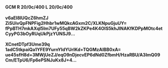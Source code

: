 #### GCM R 20/0c/400 L 20/0c/400
**v6aEl8lUQcZ6hmZJ**<br/>**ZiSUivQpFNPFig2Hhbr1wMQkcAGxm2C/XLKNpuGjuUY=**<br/>**fPpBTH7mkAXql5lm7UFy55qBW2kZKPe4K4OlS5khJlNAKfKDPpMOtc4etCyyPG3bOyRUqUkPjzYUNSJ9...**<br/><br/>
**XCnetDTpf3Ume39q**<br/>**1adC5tkpaiQa1YFE9YurnYIdYUrIKd+TQGMzAlBB0xA=**<br/>**ue45sfH8d+3MWjUeZJ/eqO9nDjecvEP6dNd0ZfbmH/HzaRBU/A3ImQ09Cm/ETpU6/Fp6ePSNJuKx8J+4...**